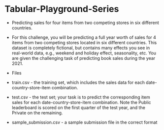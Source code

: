 # Tabular-Playground-Series
- Predicting sales for four items from two competing stores in six different countries.

- For this challenge, you will be predicting a full year worth of sales for 4 items from two competing stores located in six different countries. This dataset is completely fictional, but contains many effects you see in real-world data, e.g., weekend and holiday effect, seasonality, etc. You are given the challenging task of predicting book sales during the year 2021.



- Files
- train.csv - the training set, which includes the sales data for each date-country-store-item combination.
- test.csv - the test set; your task is to predict the corresponding item sales for each date-country-store-item combination. Note the Public leaderboard is scored on the first quarter of the test year, and the Private on the remaining.
- sample_submission.csv - a sample submission file in the correct format
